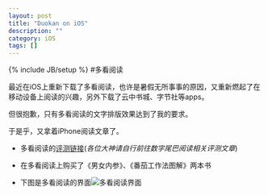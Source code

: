 ```yaml
---
layout: post
title: "Duokan on iOS"
description: ""
category: iOS
tags: []
---
```

{% include JB/setup %}
#多看阅读

最近在iOS上重新下载了多看阅读，也许是暑假无所事事的原因，又重新燃起了在移动设备上阅读的兴趣，另外下载了云中书城、字节社等apps。

但很抱歉，只有多看阅读的文字排版效果达到了我的要求。

于是乎，又拿着iPhone阅读文章了。

* 多看阅读的[评测链接](http://bbs.dgtle.com/thread-31237-1-1.html)(*各位大神请自行前往数字尾巴阅读相关评测文章*)


* 在多看阅读上购买了《男女内参》、《番茄工作法图解》两本书

* 下图是多看阅读的界面![多看阅读界面](http://ww3.sinaimg.cn/large/a42cf771jw1durxnb6mlxj.jpg)
